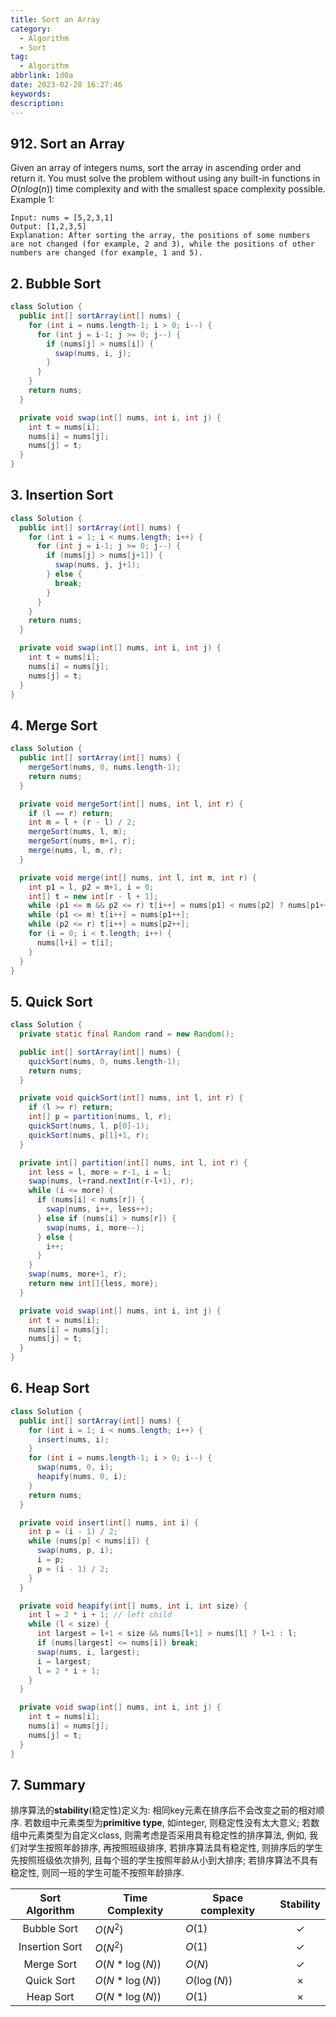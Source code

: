 ```yaml
---
title: Sort an Array
category:
  - Algorithm
  - Sort
tag:
  - Algorithm
abbrlink: 1d0a
date: 2023-02-28 16:27:46
keywords:
description:
---
```


## 912. Sort an Array
Given an array of integers nums, sort the array in ascending order and return it.
You must solve the problem without using any built-in functions in $O(nlog(n))$ time complexity and with the smallest space complexity possible.
Example 1:
```
Input: nums = [5,2,3,1]
Output: [1,2,3,5]
Explanation: After sorting the array, the positions of some numbers are not changed (for example, 2 and 3), while the positions of other numbers are changed (for example, 1 and 5).
```

## 2. Bubble Sort
```java
class Solution {
  public int[] sortArray(int[] nums) {
    for (int i = nums.length-1; i > 0; i--) {
      for (int j = i-1; j >= 0; j--) {
        if (nums[j] > nums[i]) {
          swap(nums, i, j);
        }
      }
    }
    return nums;
  }

  private void swap(int[] nums, int i, int j) {
    int t = nums[i];
    nums[i] = nums[j];
    nums[j] = t;
  }
}
```

## 3. Insertion Sort
```java
class Solution {
  public int[] sortArray(int[] nums) {
    for (int i = 1; i < nums.length; i++) {
      for (int j = i-1; j >= 0; j--) {
        if (nums[j] > nums[j+1]) {
          swap(nums, j, j+1);
        } else {
          break;
        }
      }
    }
    return nums;
  }

  private void swap(int[] nums, int i, int j) {
    int t = nums[i];
    nums[i] = nums[j];
    nums[j] = t;
  }
}
```

## 4. Merge Sort
```java
class Solution {
  public int[] sortArray(int[] nums) {
    mergeSort(nums, 0, nums.length-1);
    return nums;
  }

  private void mergeSort(int[] nums, int l, int r) {
    if (l == r) return;
    int m = l + (r - l) / 2;
    mergeSort(nums, l, m);
    mergeSort(nums, m+1, r);
    merge(nums, l, m, r);
  }

  private void merge(int[] nums, int l, int m, int r) {
    int p1 = l, p2 = m+1, i = 0;
    int[] t = new int[r - l + 1];
    while (p1 <= m && p2 <= r) t[i++] = nums[p1] < nums[p2] ? nums[p1++] : nums[p2++];
    while (p1 <= m) t[i++] = nums[p1++];
    while (p2 <= r) t[i++] = nums[p2++];
    for (i = 0; i < t.length; i++) {
      nums[l+i] = t[i];
    }
  }
}
```

## 5. Quick Sort
```java
class Solution {
  private static final Random rand = new Random();

  public int[] sortArray(int[] nums) {
    quickSort(nums, 0, nums.length-1);
    return nums;
  }

  private void quickSort(int[] nums, int l, int r) {
    if (l >= r) return;
    int[] p = partition(nums, l, r);
    quickSort(nums, l, p[0]-1);
    quickSort(nums, p[1]+1, r);
  }

  private int[] partition(int[] nums, int l, int r) {
    int less = l, more = r-1, i = l;
    swap(nums, l+rand.nextInt(r-l+1), r);
    while (i <= more) {
      if (nums[i] < nums[r]) {
        swap(nums, i++, less++);
      } else if (nums[i] > nums[r]) {
        swap(nums, i, more--);
      } else {
        i++;
      }
    }
    swap(nums, more+1, r);
    return new int[]{less, more};
  }

  private void swap(int[] nums, int i, int j) {
    int t = nums[i];
    nums[i] = nums[j];
    nums[j] = t;
  }
}
```

## 6. Heap Sort
```java
class Solution {
  public int[] sortArray(int[] nums) {
    for (int i = 1; i < nums.length; i++) {
      insert(nums, i);
    }
    for (int i = nums.length-1; i > 0; i--) {
      swap(nums, 0, i);
      heapify(nums, 0, i);
    }
    return nums;
  }

  private void insert(int[] nums, int i) {
    int p = (i - 1) / 2;
    while (nums[p] < nums[i]) {
      swap(nums, p, i);
      i = p;
      p = (i - 1) / 2;
    }
  }

  private void heapify(int[] nums, int i, int size) {
    int l = 2 * i + 1; // left child
    while (l < size) {
      int largest = l+1 < size && nums[l+1] > nums[l] ? l+1 : l;
      if (nums[largest] <= nums[i]) break;
      swap(nums, i, largest);
      i = largest;
      l = 2 * i + 1;
    }
  }

  private void swap(int[] nums, int i, int j) {
    int t = nums[i];
    nums[i] = nums[j];
    nums[j] = t;
  }
}
```

## 7. Summary
排序算法的**stability**(稳定性)定义为: 相同key元素在排序后不会改变之前的相对顺序. 若数组中元素类型为**primitive type**, 如integer, 则稳定性没有太大意义; 若数组中元素类型为自定义class, 则需考虑是否采用具有稳定性的排序算法, 例如, 我们对学生按照年龄排序, 再按照班级排序, 若排序算法具有稳定性, 则排序后的学生先按照班级依次排列, 且每个班的学生按照年龄从小到大排序; 若排序算法不具有稳定性, 则同一班的学生可能不按照年龄排序.

| Sort Algorithm | Time Complexity | Space complexity | Stability |
|:---:|---|---|:---:|
| Bubble Sort    | $O(N^2)$ | $O(1)$ | $\checkmark$ |
| Insertion Sort | $O(N^2)$ | $O(1)$ | $\checkmark$ |
| Merge Sort | $O(N*\log(N))$ | $O(N)$ | $\checkmark$ |
| Quick Sort | $O(N*\log(N))$ | $O(\log(N))$ | $\times$ |
| Heap Sort | $O(N*\log(N))$ | $O(1)$ | $\times$ |
